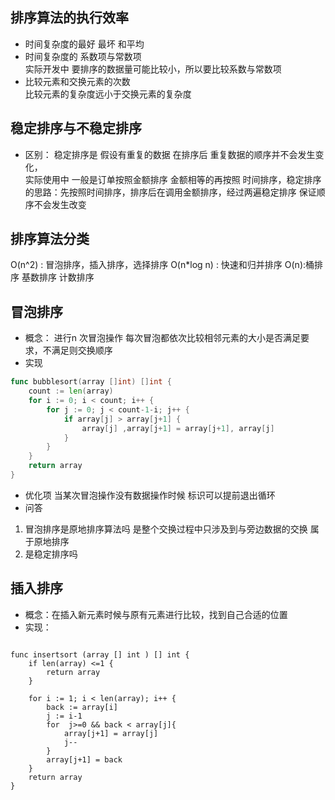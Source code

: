 ## 排序算法的执行效率
- 时间复杂度的最好 最坏 和平均
- 时间复杂度的 系数项与常数项
    <br/> 实际开发中 要排序的数据量可能比较小，所以要比较系数与常数项
- 比较元素和交换元素的次数
    <br/> 比较元素的复杂度远小于交换元素的复杂度

## 稳定排序与不稳定排序
- 区别： 稳定排序是 假设有重复的数据 在排序后 重复数据的顺序并不会发生变化，<br/>
    实际使用中 一般是订单按照金额排序 金额相等的再按照 时间排序，稳定排序的思路：先按照时间排序，排序后在调用金额排序，经过两遍稳定排序 保证顺序不会发生改变

## 排序算法分类

O(n^2) : 冒泡排序，插入排序，选择排序
O(n*log n) : 快速和归并排序
O(n):桶排序  基数排序 计数排序

## 冒泡排序
- 概念： 进行n 次冒泡操作 每次冒泡都依次比较相邻元素的大小是否满足要求，不满足则交换顺序
- 实现
```go
func bubblesort(array []int) []int {
	count := len(array)
	for i := 0; i < count; i++ {
		for j := 0; j < count-1-i; j++ {
			if array[j] > array[j+1] {
				array[j] ,array[j+1] = array[j+1], array[j]
			}
		}
	}
	return array
}
```
- 优化项
当某次冒泡操作没有数据操作时候 标识可以提前退出循环
- 问答
1. 冒泡排序是原地排序算法吗 是整个交换过程中只涉及到与旁边数据的交换 属于原地排序
2. 是稳定排序吗

## 插入排序
- 概念：在插入新元素时候与原有元素进行比较，找到自己合适的位置
- 实现：
```

func insertsort (array [] int ) [] int {
	if len(array) <=1 {
		return array
	}

	for i := 1; i < len(array); i++ {
		back := array[i]
		j := i-1
		for  j>=0 && back < array[j]{
			array[j+1] = array[j]
			j--
		}
		array[j+1] = back
	}
	return array
}

```